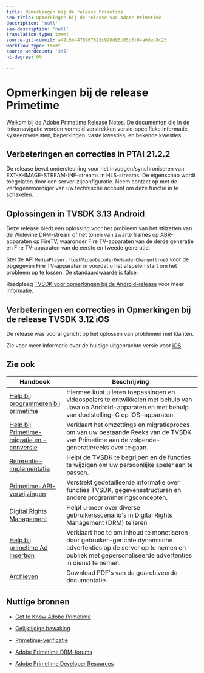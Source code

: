 ```yaml
---
title: Opmerkingen bij de release Primetime
seo-title: Opmerkingen bij de release van Adobe Primetime
description: 'null'
seo-description: 'null'
translation-type: tm+mt
source-git-commit: a42c5b4478967822c920d96b05d5f04a6dec8c25
workflow-type: tm+mt
source-wordcount: '345'
ht-degree: 0%

---
```



# Opmerkingen bij de release Primetime

Welkom bij de Adobe Primetime Release Notes. De documenten die in de linkernavigatie worden vermeld verstrekken versie-specifieke informatie, systeemvereisten, beperkingen, vaste kwesties, en bekende kwesties.

## Verbeteringen en correcties in PTAI 21.2.2

De release bevat ondersteuning voor het invoegen/synchroniseren van EXT-X-IMAGE-STREAM-INF-streams in HLS-streams. De eigenschap wordt toegelaten door een server-zijconfiguratie. Neem contact op met de vertegenwoordiger van uw technische account om deze functie in te schakelen.

## Oplossingen in TVSDK 3.13 Android

Deze release biedt een oplossing voor het probleem van het stilzetten van de Widevine DRM-stream of het tonen van zwarte frames op ABR-apparaten op FireTV, waaronder Fire TV-apparaten van de derde generatie en Fire TV-apparaten van de eerste en tweede generatie.

Stel de API `MediaPlayer.flushVideoDecoderOnHeaderChange(true)` voor de opgegeven Fire TV-apparaten in voordat u het afspelen start om het probleem op te lossen. De standaardwaarde is false.

Raadpleeg [TVSDK voor opmerkingen bij de Android-release](../release-notes/tvsdk-3x-android.md) voor meer informatie.

## Verbeteringen en correcties in Opmerkingen bij de release TVSDK 3.12 iOS

De release was vooral gericht op het oplossen van problemen met klanten.

Zie voor meer informatie over de huidige uitgebrachte versie voor [iOS](../release-notes/tvsdk-3x-ios.md).

## Zie ook

| Handboek | Beschrijving |
|--- |--- |
| [Help bij programmeren bij primetime](/help/programming/home.md) | Hiermee kunt u leren toepassingen en videospelers te ontwikkelen met behulp van Java op Android-apparaten en met behulp van doelstelling-C op iOS-apparaten. |
| [Help bij Primetime-migratie en -conversie](/help/migration-guides/home.md) | Verklaart het omzettings en migratieproces om van uw bestaande Reeks van de TVSDK van Primetime aan de volgende-generatiereeks over te gaan. |
| [Referentie-implementatie](/help/android-reference-implementation/home.md) | Helpt de TVSDK te begrijpen en de functies te wijzigen om uw persoonlijke speler aan te passen. |
| [Primetime-API-verwijzingen](/help/reference/api-references.md) | Verstrekt gedetailleerde informatie over functies TVSDK, gegevensstructuren en andere programmeringsconcepten. |
| [Digital Rights Management](/help/digital-rights-management/home.md) | Helpt u meer over diverse gebruikersscenario&#39;s in Digital Rights Management (DRM) te leren |
| [Help bij primetime Ad Insertion](/help/primetime-ad-insertion/home.md) | Verklaart hoe te om inhoud te monetiseren door gebruiker-gerichte dynamische advertenties op de server op te nemen en publiek met gepersonaliseerde advertenties in dienst te nemen. |
| [Archieven](https://helpx.adobe.com/primetime/archives.html) | Download PDF&#39;s van de gearchiveerde documentatie. |

## Nuttige bronnen

* [Get to Know Adobe Primetime](https://www.adobe.com/in/marketing/primetime.html)

* [Gelijktijdige bewaking](https://tve.helpdocsonline.com/concurrency-monitoring-introduction)

* [Primetime-verificatie](https://tve.helpdocsonline.com/home)

* [Adobe Primetime DRM-forums](https://forums.adobe.com/community/adobe_access)

* [Adobe Primetime Developer Resources](https://www.adobe.com/devnet/primetime.html)
